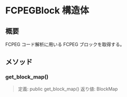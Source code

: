 # FCPEGBlock 構造体

## 概要

FCPEG コード解析に用いる FCPEG ブロックを取得する。

## メソッド

### get_block_map()

> 定義:
> public get_block_map()
> 返り値:
> BlockMap
